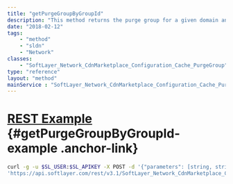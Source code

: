 ```yaml
---
title: "getPurgeGroupByGroupId"
description: "This method returns the purge group for a given domain and group ID. "
date: "2018-02-12"
tags:
    - "method"
    - "sldn"
    - "Network"
classes:
    - "SoftLayer_Network_CdnMarketplace_Configuration_Cache_PurgeGroup"
type: "reference"
layout: "method"
mainService : "SoftLayer_Network_CdnMarketplace_Configuration_Cache_PurgeGroup"
---
```


# [REST Example](#getPurgeGroupByGroupId-example) <a href="/article/rest/"><i class="fas fa-question"></i></a> {#getPurgeGroupByGroupId-example .anchor-link} 
```bash
curl -g -u $SL_USER:$SL_APIKEY -X POST -d '{"parameters": [string, string]}' \
'https://api.softlayer.com/rest/v3.1/SoftLayer_Network_CdnMarketplace_Configuration_Cache_PurgeGroup/getPurgeGroupByGroupId'
```
